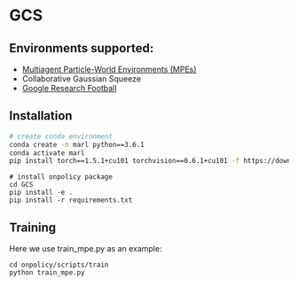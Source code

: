 # GCS

## Environments supported:

- [Multiagent Particle-World Environments (MPEs)](https://github.com/openai/multiagent-particle-envs)
- Collaborative Gaussian Squeeze
- [Google Research Football](https://github.com/google-research/football)


##  Installation

``` Bash
# create conda environment
conda create -n marl python==3.6.1
conda activate marl
pip install torch==1.5.1+cu101 torchvision==0.6.1+cu101 -f https://download.pytorch.org/whl/torch_stable.html
```

```
# install onpolicy package
cd GCS
pip install -e .
pip install -r requirements.txt
```

## Training
Here we use train_mpe.py as an example:
```
cd onpolicy/scripts/train
python train_mpe.py
```
